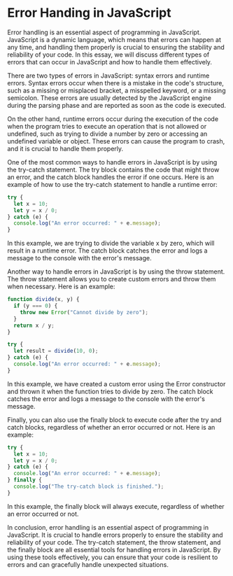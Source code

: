 # Error Handing in JavaScript

Error handling is an essential aspect of programming in JavaScript. JavaScript is a dynamic language, which means that errors can happen at any time, and handling them properly is crucial to ensuring the stability and reliability of your code. In this essay, we will discuss different types of errors that can occur in JavaScript and how to handle them effectively.

There are two types of errors in JavaScript: syntax errors and runtime errors. Syntax errors occur when there is a mistake in the code's structure, such as a missing or misplaced bracket, a misspelled keyword, or a missing semicolon. These errors are usually detected by the JavaScript engine during the parsing phase and are reported as soon as the code is executed.

On the other hand, runtime errors occur during the execution of the code when the program tries to execute an operation that is not allowed or undefined, such as trying to divide a number by zero or accessing an undefined variable or object. These errors can cause the program to crash, and it is crucial to handle them properly.

One of the most common ways to handle errors in JavaScript is by using the try-catch statement. The try block contains the code that might throw an error, and the catch block handles the error if one occurs. Here is an example of how to use the try-catch statement to handle a runtime error:

```js
try {
  let x = 10;
  let y = x / 0;
} catch (e) {
  console.log("An error occurred: " + e.message);
}
```

In this example, we are trying to divide the variable x by zero, which will result in a runtime error. The catch block catches the error and logs a message to the console with the error's message.

Another way to handle errors in JavaScript is by using the throw statement. The throw statement allows you to create custom errors and throw them when necessary. Here is an example:

```js
function divide(x, y) {
  if (y === 0) {
    throw new Error("Cannot divide by zero");
  }
  return x / y;
}

try {
  let result = divide(10, 0);
} catch (e) {
  console.log("An error occurred: " + e.message);
}
```

In this example, we have created a custom error using the Error constructor and thrown it when the function tries to divide by zero. The catch block catches the error and logs a message to the console with the error's message.

Finally, you can also use the finally block to execute code after the try and catch blocks, regardless of whether an error occurred or not. Here is an example:

```js
try {
  let x = 10;
  let y = x / 0;
} catch (e) {
  console.log("An error occurred: " + e.message);
} finally {
  console.log("The try-catch block is finished.");
}
```

In this example, the finally block will always execute, regardless of whether an error occurred or not.

In conclusion, error handling is an essential aspect of programming in JavaScript. It is crucial to handle errors properly to ensure the stability and reliability of your code. The try-catch statement, the throw statement, and the finally block are all essential tools for handling errors in JavaScript. By using these tools effectively, you can ensure that your code is resilient to errors and can gracefully handle unexpected situations.
